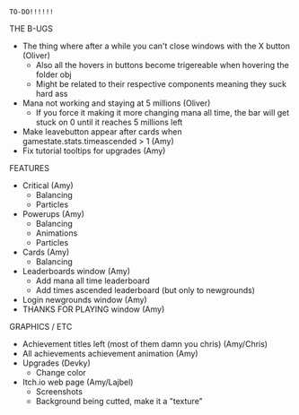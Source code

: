 <!-- ================ -->
	TO-DO!!!!!!
<!-- ================ -->

THE B-UGS
- The thing where after a while you can't close windows with the X button (Oliver)
	* Also all the hovers in buttons become trigereable when hovering the folder obj
	* Might be related to their respective components meaning they suck hard ass
- Mana not working and staying at 5 millions (Oliver)
	* If you force it making it more changing mana all time, the bar will get stuck on 0 until it reaches 5 millions left
- Make leavebutton appear after cards when gamestate.stats.timeascended > 1 (Amy)
- Fix tutorial tooltips for upgrades (Amy)

FEATURES
- Critical (Amy)
	* Balancing
	* Particles
- Powerups (Amy)
	* Balancing
	* Animations
	* Particles
- Cards (Amy)
	* Balancing
- Leaderboards window (Amy)
	* Add mana all time leaderboard
	* Add times ascended leaderboard (but only to newgrounds)
- Login newgrounds window (Amy)
- THANKS FOR PLAYING window (Amy)

GRAPHICS / ETC
- Achievement titles left (most of them damn you chris) (Amy/Chris)
- All achievements achievement animation (Amy)
- Upgrades (Devky)
	* Change color
- Itch.io web page (Amy/Lajbel)
	* Screenshots
	* Background being cutted, make it a "texture"